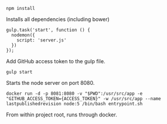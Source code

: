 ```
npm install
```
Installs all dependencies (including bower)

```
gulp.task('start', function () {
  nodemon({
    script: 'server.js'
  })
});
```
Add GitHub access token to the gulp file.

```
gulp start
```
Starts the node server on port 8080.

```
docker run -d -p 8081:8080 -v "$PWD":/usr/src/app -e "GITHUB_ACCESS_TOKEN={ACCESS_TOKEN}" -w /usr/src/app --name lastpublishedrevision node:5 /bin/bash entrypoint.sh
```
From within project root, runs through docker.
